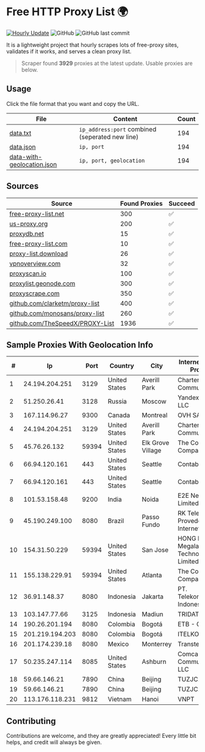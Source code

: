 
# Free HTTP Proxy List 🌍

[![Hourly Update](https://github.com/mertguvencli/http-proxy-list/actions/workflows/main.yml/badge.svg?branch=main)](https://github.com/mertguvencli/http-proxy-list/actions/workflows/main.yml)
![GitHub](https://img.shields.io/github/license/mertguvencli/http-proxy-list)
![GitHub last commit](https://img.shields.io/github/last-commit/mertguvencli/http-proxy-list)

It is a lightweight project that hourly scrapes lots of free-proxy sites, validates if it works, and serves a clean proxy list.


> Scraper found **3929** proxies at the latest update. Usable proxies are below.

## Usage

Click the file format that you want and copy the URL.


|File|Content|Count|
|----|-------|-----|
|[data.txt](https://raw.githubusercontent.com/mertguvencli/http-proxy-list/main/proxy-list/data.txt)|`ip_address:port` combined (seperated new line)|194|
|[data.json](https://raw.githubusercontent.com/mertguvencli/http-proxy-list/main/proxy-list/data.json)|`ip, port`|194|
|[data-with-geolocation.json](https://raw.githubusercontent.com/mertguvencli/http-proxy-list/main/proxy-list/data-with-geolocation.json)|`ip, port, geolocation`|194|

## Sources

|Source|Found Proxies|Succeed|
|------|-------------|-------|
|[free-proxy-list.net](https://free-proxy-list.net)|300|✅|
|[us-proxy.org](https://www.us-proxy.org)|200|✅|
|[proxydb.net](http://proxydb.net)|15|✅|
|[free-proxy-list.com](https://free-proxy-list.com/?page=&port=&type%5B%5D=http&type%5B%5D=https&up_time=0&search=Search)|10|✅|
|[proxy-list.download](https://www.proxy-list.download/HTTP)|26|✅|
|[vpnoverview.com](https://vpnoverview.com/privacy/anonymous-browsing/free-proxy-servers)|32|✅|
|[proxyscan.io](https://www.proxyscan.io)|100|✅|
|[proxylist.geonode.com](https://proxylist.geonode.com/api/proxy-list?limit=300&page=1&sort_by=lastChecked&sort_type=desc&protocols=http,https)|300|✅|
|[proxyscrape.com](https://api.proxyscrape.com/v2/?request=displayproxies&protocol=http&timeout=10000&country=all&ssl=all&anonymity=all)|350|✅|
|[github.com/clarketm/proxy-list](https://raw.githubusercontent.com/clarketm/proxy-list/master/proxy-list-raw.txt)|400|✅|
|[github.com/monosans/proxy-list](https://raw.githubusercontent.com/monosans/proxy-list/main/proxies/http.txt)|260|✅|
|[github.com/TheSpeedX/PROXY-List](https://raw.githubusercontent.com/TheSpeedX/PROXY-List/master/http.txt)|1936|✅|


## Sample Proxies With Geolocation Info

|#|Ip|Port|Country|City|Internet Service Provider|
|-|--|----|-------|----|-------------------------|
|1|24.194.204.251|3129|United States|Averill Park|Charter Communications|
|2|51.250.26.41|3128|Russia|Moscow|Yandex.Cloud LLC|
|3|167.114.96.27|9300|Canada|Montreal|OVH SAS|
|4|24.194.204.251|3129|United States|Averill Park|Charter Communications|
|5|45.76.26.132|59394|United States|Elk Grove Village|The Constant Company|
|6|66.94.120.161|443|United States|Seattle|Contabo Inc.|
|7|66.94.120.161|443|United States|Seattle|Contabo Inc.|
|8|101.53.158.48|9200|India|Noida|E2E Networks Limited|
|9|45.190.249.100|8080|Brazil|Passo Fundo|RK Telecom Provedor Internet LTDA|
|10|154.31.50.229|59394|United States|San Jose|HONG KONG Megalayer Technology Co., Limited|
|11|155.138.229.91|59394|United States|Atlanta|The Constant Company|
|12|36.91.148.37|8080|Indonesia|Jakarta|PT. Telekomunikasi Indonesia|
|13|103.147.77.66|3125|Indonesia|Madiun|TRIDATA|
|14|190.26.201.194|8080|Colombia|Bogotá|ETB - Colombia|
|15|201.219.194.203|8080|Colombia|Bogotá|ITELKOM|
|16|201.174.239.18|8080|Mexico|Monterrey|Transtelco Inc|
|17|50.235.247.114|8085|United States|Ashburn|Comcast Cable Communications, LLC|
|18|59.66.146.21|7890|China|Beijing|TUZJC2P|
|19|59.66.146.21|7890|China|Beijing|TUZJC2P|
|20|113.176.118.231|9812|Vietnam|Hanoi|VNPT|



## Contributing

Contributions are welcome, and they are greatly appreciated! Every
little bit helps, and credit will always be given.

